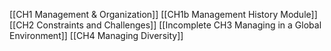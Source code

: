 [[CH1 Management & Organization]]
[[CH1b Management History Module]]
[[CH2 Constraints and Challenges]]
[[Incomplete CH3 Managing in a Global Environment]]
[[CH4 Managing Diversity]]